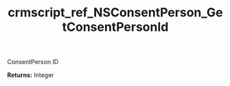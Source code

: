 ﻿---
title: crmscript_ref_NSConsentPerson_GetConsentPersonId
description: Integer NSConsentPerson.GetConsentPersonId()
intellisense: NSConsentPerson.GetConsentPersonId
keywords: NSConsentPerson, GetConsentPersonId
so.topic: reference
---

ConsentPerson ID

**Returns:** Integer


